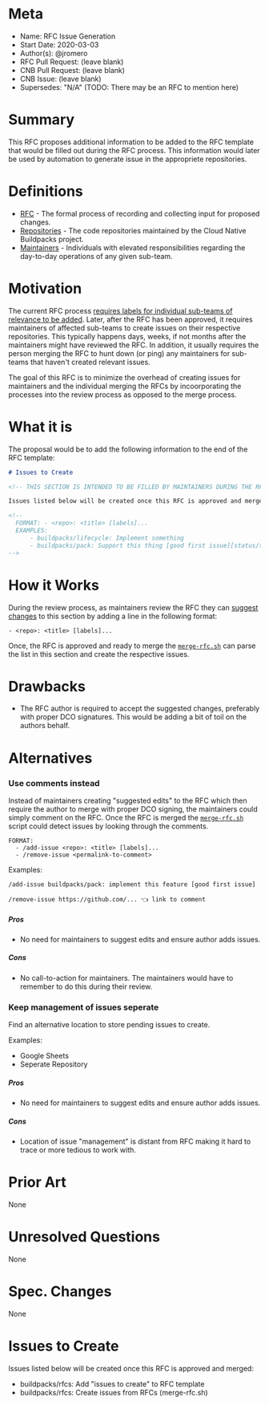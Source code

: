 # Meta
[meta]: #meta
- Name: RFC Issue Generation
- Start Date: 2020-03-03
- Author(s): @jromero
- RFC Pull Request: (leave blank)
- CNB Pull Request: (leave blank)
- CNB Issue: (leave blank)
- Supersedes: "N/A" (TODO: There may be an RFC to mention here)

# Summary
[summary]: #summary

This RFC proposes additional information to be added to the RFC template that would be filled out during the RFC process.
This information would later be used by automation to generate issue in the appropriete repositories.

# Definitions
[definitions]: #definitions

- [RFC](https://github.com/buildpacks/rfcs/blob/rfc-issue-generation/text/0004-rfc-process.md#what-it-is) - The formal process of recording and collecting input for proposed changes.
- [Repositories](https://github.com/buildpacks) - The code repositories maintained by the Cloud Native Buildpacks project.
- [Maintainers](https://github.com/buildpacks/community/blob/main/GOVERNANCE.md#maintainers) - Individuals with elevated responsibilities regarding the day-to-day operations of any given sub-team.

# Motivation
[motivation]: #motivation

The current RFC process [requires labels for individual sub-teams of relevance to be added](https://github.com/buildpacks/rfcs/blob/main/text/0059-label-rfcs.md).
Later, after the RFC has been approved, it requires maintainers of affected sub-teams to create issues on their respective repositories.
This typically happens days, weeks, if not months after the maintainers might have reviewed the RFC.
In addition, it usually requires the person merging the RFC to hunt down (or ping) any maintainers for sub-teams that haven't created relevant issues.

The goal of this RFC is to minimize the overhead of creating issues for maintainers and the individual merging the RFCs by incoorporating the processes into the review process as opposed to the merge process.

# What it is
[what-it-is]: #what-it-is

The proposal would be to add the following information to the end of the RFC template:

```markdown
# Issues to Create

<!-- THIS SECTION IS INTENDED TO BE FILLED BY MAINTAINERS DURING THE RFC PROCESS. -->

Issues listed below will be created once this RFC is approved and merged:

<!--
  FORMAT: - <repo>: <title> [labels]...
  EXAMPLES:
      - buildpacks/lifecycle: Implement something
      - buildpacks/pack: Support this thing [good first issue][status/triage]
-->
```

# How it Works
[how-it-works]: #how-it-works

<!--
This is the technical portion of the RFC, where you explain the design in sufficient detail.
The section should return to the examples given in the previous section, and explain more fully how the detailed proposal makes those examples work.
-->

During the review process, as maintainers review the RFC they can [suggest changes](https://docs.github.com/en/github/collaborating-with-issues-and-pull-requests/commenting-on-a-pull-request#adding-line-comments-to-a-pull-request) to this section by adding a line in the following format:

```
- <repo>: <title> [labels]...
```

Once, the RFC is approved and ready to merge the [`merge-rfc.sh`](https://github.com/buildpacks/rfcs/blob/main/merge-rfc.sh) can parse the list in this section and create the respective issues.

# Drawbacks
[drawbacks]: #drawbacks

<!--
Why should we *not* do this?
-->

- The RFC author is required to accept the suggested changes, preferably with proper DCO signatures. This would be adding a bit of toil on the authors behalf.

# Alternatives
[alternatives]: #alternatives


### Use comments instead

Instead of maintainers creating "suggested edits" to the RFC which then require the author to merge with proper DCO signing, 
the maintainers could simply comment on the RFC. Once the RFC is merged the [`merge-rfc.sh`](https://github.com/buildpacks/rfcs/blob/main/merge-rfc.sh) script could detect issues by looking through the comments.

```text
FORMAT:
  - /add-issue <repo>: <title> [labels]...
  - /remove-issue <permalink-to-comment>
```

Examples:

```text
/add-issue buildpacks/pack: implement this feature [good first issue]
```

```text
/remove-issue https://github.com/... 👈 link to comment
```

##### Pros

- No need for maintainers to suggest edits and ensure author adds issues.

##### Cons

- No call-to-action for maintainers. The maintainers would have to remember to do this during their review.

### Keep management of issues seperate

Find an alternative location to store pending issues to create.

Examples:

  - Google Sheets
  - Seperate Repository

##### Pros

- No need for maintainers to suggest edits and ensure author adds issues.

##### Cons

- Location of issue "management" is distant from RFC making it hard to trace or more tedious to work with.

# Prior Art
[prior-art]: #prior-art

None

# Unresolved Questions
[unresolved-questions]: #unresolved-questions

None

# Spec. Changes
[spec-changes]: #spec-changes

None

# Issues to Create

<!-- THIS SECTION IS INTENDED TO BE FILLED BY MAINTAINERS DURING THE RFC PROCESS. -->

Issues listed below will be created once this RFC is approved and merged:

<!--
  FORMAT: - <repo>: <title> [labels]...
  EXAMPLES:
      - buildpacks/lifecycle: Implement something
      - buildpacks/pack: Support this thing [good first issue][status/triage]
-->

- buildpacks/rfcs: Add "issues to create" to RFC template
- buildpacks/rfcs: Create issues from RFCs (merge-rfc.sh)
